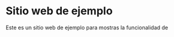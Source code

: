 Sitio web de ejemplo
====================

Este es un sitio web de ejemplo para mostras la funcionalidad de 
